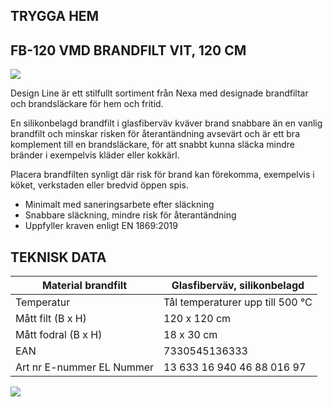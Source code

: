 ## **TRYGGA HEM**

## **FB-120 VMD** BRANDFILT VIT, 120 CM

![](_page_0_Picture_2.jpeg)

Design Line är ett stilfullt sortiment från Nexa med designade brandfiltar och brandsläckare för hem och fritid.

En silikonbelagd brandfilt i glasfiberväv kväver brand snabbare än en vanlig brandfilt och minskar risken för återantändning avsevärt och är ett bra komplement till en brandsläckare, för att snabbt kunna släcka mindre bränder i exempelvis kläder eller kokkärl.

Placera brandfilten synligt där risk för brand kan förekomma, exempelvis i köket, verkstaden eller bredvid öppen spis.

- Minimalt med saneringsarbete efter släckning
- Snabbare släckning, mindre risk för återantändning
- Uppfyller kraven enligt EN 1869:2019

## **TEKNISK DATA**

| Material brandfilt            | Glasfiberväv, silikonbelagd      |
|-------------------------------|----------------------------------|
| Temperatur                    | Tål temperaturer upp till 500 °C |
| Mått filt (B x H)             | 120 x 120 cm                     |
| Mått fodral (B x H)           | 18 x 30 cm                       |
| EAN                           | 7330545136333                    |
| Art nr   E-nummer   EL Nummer | 13 633   16 940 46   88 016 97   |

![](_page_0_Picture_11.jpeg)